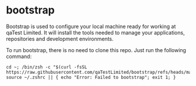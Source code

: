 # bootstrap

Bootstrap is used to configure your local machine ready for working at qaTest Limited.  It will install the tools needed to manage your applications, repositories and development environments.

To run bootstrap, there is no need to clone this repo.  Just run the following command:

```
cd ~; /bin/zsh -c "$(curl -fsSL https://raw.githubusercontent.com/qaTestLimited/bootstrap/refs/heads/main/bootstrap.sh)"; source ~/.zshrc || { echo "Error: Failed to bootstrap"; exit 1; }
```
